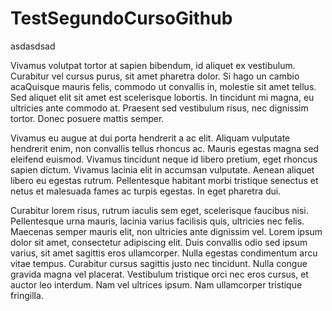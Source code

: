 # TestSegundoCursoGithub
asdasdsad

Vivamus volutpat tortor at sapien bibendum, id aliquet ex vestibulum. Curabitur vel cursus purus, sit amet pharetra dolor. Si hago un cambio acaQuisque mauris felis, commodo ut convallis in, molestie sit amet tellus. Sed aliquet elit sit amet est scelerisque lobortis. In tincidunt mi magna, eu ultricies ante commodo at. Praesent sed vestibulum risus, nec dignissim tortor. Donec posuere mattis semper.

Vivamus eu augue at dui porta hendrerit a ac elit. Aliquam vulputate hendrerit enim, non convallis tellus rhoncus ac. Mauris egestas magna sed eleifend euismod. Vivamus tincidunt neque id libero pretium, eget rhoncus sapien dictum. Vivamus lacinia elit in accumsan vulputate. Aenean aliquet libero eu egestas rutrum. Pellentesque habitant morbi tristique senectus et netus et malesuada fames ac turpis egestas. In eget pharetra dui.

Curabitur lorem risus, rutrum iaculis sem eget, scelerisque faucibus nisi. Pellentesque urna mauris, lacinia varius facilisis quis, ultricies nec felis. Maecenas semper mauris elit, non ultricies ante dignissim vel. Lorem ipsum dolor sit amet, consectetur adipiscing elit. Duis convallis odio sed ipsum varius, sit amet sagittis eros ullamcorper. Nulla egestas condimentum arcu vitae tempus. Curabitur cursus sagittis justo nec tincidunt. Nulla congue gravida magna vel placerat. Vestibulum tristique orci nec eros cursus, et auctor leo interdum. Nam vel ultrices ipsum. Nam ullamcorper tristique fringilla.
